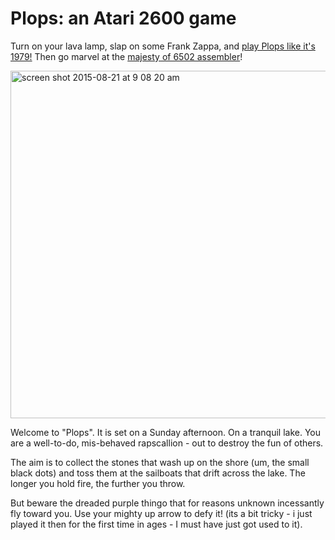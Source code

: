 # Plops: an Atari 2600 game

Turn on your lava lamp, slap on some Frank Zappa, and [play Plops like it's 1979!](http://mrspeaker.github.io/plops/) Then go marvel at the [majesty of 6502 assembler](https://github.com/mrspeaker/plops/blob/master/plops5.asm)!

<a href="http://mrspeaker.github.io/plops/"><img width="556" alt="screen shot 2015-08-21 at 9 08 20 am" src="https://cloud.githubusercontent.com/assets/129330/9408893/4a23ecd8-47e4-11e5-824c-60a18c0271eb.png"></a>

Welcome to "Plops". It is set on a Sunday afternoon. On a tranquil lake. You are a well-to-do, mis-behaved rapscallion - out to destroy the fun of others.

The aim is to collect the stones that wash up on the shore (um, the small black dots) and toss them at the sailboats that drift across the lake. The longer you hold fire, the further you throw.

But beware the dreaded purple thingo that for reasons unknown incessantly fly toward you. Use your mighty up arrow to defy it! (its a bit tricky - i just played it then for the first time in ages - I must have just got used to it).
